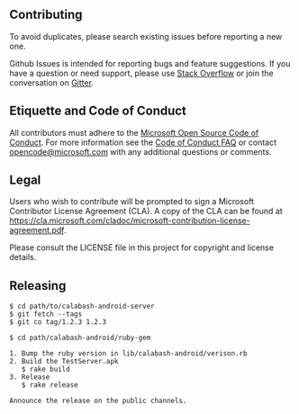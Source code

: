 ## Contributing

To avoid duplicates, please search existing issues before reporting a
new one.

Github Issues is intended for reporting bugs and feature suggestions. If
you have a question or need support, please use [Stack
Overflow](https://stackoverflow.com/questions/tagged/calabash) or join
the conversation on [Gitter](https://gitter.im/calabash/calabash0x?utm_source=share-link&utm_medium=link&utm_campaign=share-link).

## Etiquette and Code of Conduct

All contributors must adhere to the [Microsoft Open Source Code of
Conduct](https://opensource.microsoft.com/codeofconduct/). For more
information see the [Code of Conduct
FAQ](https://opensource.microsoft.com/codeofconduct/faq/) or contact
opencode@microsoft.com with any additional questions or comments.

## Legal

Users who wish to contribute will be prompted to sign a Microsoft
Contributor License Agreement (CLA). A copy of the CLA can be found at
https://cla.microsoft.com/cladoc/microsoft-contribution-license-agreement.pdf.

Please consult the LICENSE file in this project for copyright and
license details.

## Releasing

```
$ cd path/to/calabash-android-server
$ git fetch --tags
$ git co tag/1.2.3 1.2.3

$ cd path/calabash-android/ruby-gem

1. Bump the ruby version in lib/calabash-android/verison.rb
2. Build the TestServer.apk
   $ rake build
3. Release
   $ rake release

Announce the release on the public channels.
```
